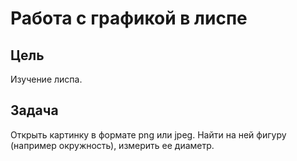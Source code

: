 # Работа с графикой в лиспе
## Цель
Изучение лиспа.
## Задача 
Открыть картинку в формате png или jpeg. Найти на ней фигуру (например окружность), измерить ее диаметр.
